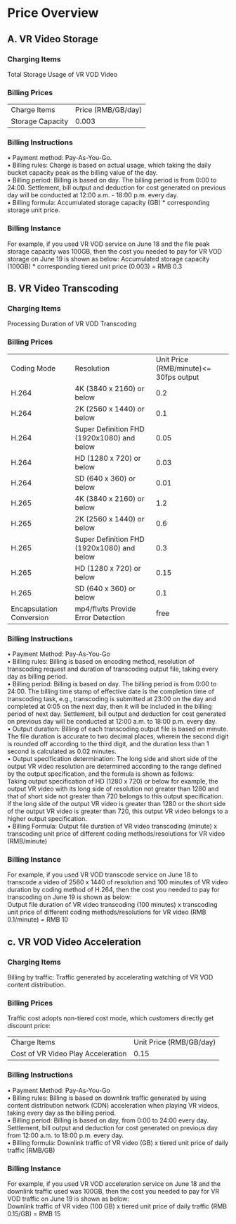 # Price Overview

## A. VR Video Storage  
### Charging Items  
Total Storage Usage of VR VOD Video  
### Billing Prices  
<table>
<tr>
    <td>Charge Items<br/>
    <td>Price (RMB/GB/day)</td>
</tr>
<tr>
    <td> Storage Capacity<br/>
    <td>0.003</td>
</tr>
</table>

### Billing Instructions
•	Payment method: Pay-As-You-Go.  
•	Billing rules: Charge is based on actual usage, which taking the daily bucket capacity peak as the billing value of the day.  
•	Billing period: Billing is based on day. The billing period is from 0:00 to 24:00. Settlement, bill output and deduction for cost generated on previous day will be conducted at 12:00 a.m. - 18:00 p.m. every day.  
•	Billing formula: Accumulated storage capacity (GB) * corresponding storage unit price.  
### Billing Instance
For example, if you used VR VOD service on June 18 and the file peak storage capacity was 100GB, then the cost you needed to pay for VR VOD storage on June 19 is shown as below:
Accumulated storage capacity (100GB) * corresponding tiered unit price (0.003) = RMB 0.3

## B. VR Video Transcoding
### Charging Items
Processing Duration of VR VOD Transcoding
### Billing Prices
<table>
<tr>
    <td>Coding Mode<br/>
    <td>Resolution</td>
    <td>Unit Price (RMB/minute)<= 30fps output</td>	
</tr>
<tr>
    <td> H.264<br/>
    <td>4K (3840 x 2160) or below</td>
    <td>0.2</td>	
</tr>
<tr>
    <td> H.264<br/>
    <td>2K (2560 x 1440) or below</td>
    <td>0.1</td>
</tr>
<tr>
    <td> H.264<br/>
    <td>Super Definition FHD (1920x1080) and below</td>
    <td>0.05</td>	
</tr>
<tr>
    <td> H.264<br/>
    <td>HD (1280 x 720) or below</td>
    <td>0.03</td>	
</tr>
<tr>
    <td> H.264<br/>
    <td>SD (640 x 360) or below</td>
    <td>0.01</td>	
</tr>
<tr>
    <td> H.265<br/>
    <td>4K (3840 x 2160) or below</td>
    <td>1.2</td>	
</tr>
<tr>
    <td> H.265<br/>
    <td>2K (2560 x 1440) or below</td>
    <td>0.6</td>	
</tr>
<tr>
    <td> H.265<br/>
    <td>Super Definition FHD (1920x1080) and below</td>
    <td>0.3</td>	
</tr>
<tr>
    <td> H.265<br/>
    <td>HD (1280 x 720) or below</td>
    <td>0.15</td>
</tr>
<tr>	
    <td> H.265<br/>
    <td>SD (640 x 360) or below</td>
    <td>0.1</td>
</tr>
<tr>
    <td> Encapsulation Conversion<br/>
    <td>mp4/flv/ts  Provide Error Detection</td>
    <td>free</td>
</tr>
</table>

### Billing Instructions
•	Payment Method: Pay-As-You-Go  
•	Billing rules: Billing is based on encoding method, resolution of transcoding request and duration of transcoding output file, taking every day as billing period.  
•	Billing period: Billing is based on day. The billing period is from 0:00 to 24:00. The billing time stamp of effective date is the completion time of transcoding task, e.g., transcoding is submitted at 23:00 on the day and completed at 0:05 on the next day, then it will be included in the billing period of next day. Settlement, bill output and deduction for cost generated on previous day will be conducted at 12:00 a.m. to 18:00 p.m. every day.  
•	Output duration: Billing of each transcoding output file is based on minute. The file duration is accurate to two decimal places, wherein the second digit is rounded off according to the third digit, and the duration less than 1 second is calculated as 0.02 minutes.  
•	Output specification determination: The long side and short side of the output VR video resolution are determined according to the range defined by the output specification, and the formula is shown as follows:  
Taking output specification of HD (1280 x 720) or below for example, the output VR video with its long side of resolution not greater than 1280 and that of short side not greater than 720 belongs to this output specification.
If the long side of the output VR video is greater than 1280 or the short side of the output VR video is greater than 720, this output VR video belongs to a higher output specification.  
•	Billing Formula:
Output file duration of VR video transcoding (minute) x transcoding unit price of different coding methods/resolutions for VR video (RMB/minute)
### Billing Instance
For example, if you used VR VOD transcode service on June 18 to transcode a video of 2560 x 1440 of resolution and 100 minutes of VR video duration by coding method of H.264, then the cost you needed to pay for transcoding on June 19 is shown as below:  
Output file duration of VR video transcoding (100 minutes) x transcoding unit price of different coding methods/resolutions for VR video (RMB 0.1/minute) = RMB 10
## c. VR VOD Video Acceleration
### Charging Items
Billing by traffic: Traffic generated by accelerating watching of VR VOD content distribution.
### Billing Prices
Traffic cost adopts non-tiered cost mode, which customers directly get discount price:
<table>
<tr>
    <td>Charge Items<br/>
    <td>Unit Price (RMB/GB/day)</td>
</tr>
<tr>
    <td> Cost of VR Video Play Acceleration<br/>
    <td>0.15</td>
</tr>
</table>

### Billing Instructions
•	Payment Method: Pay-As-You-Go  
•	Billing rules: Billing is based on downlink traffic generated by using content distribution network (CDN) acceleration when playing VR videos, taking every day as the billing period.  
•	Billing period: Billing is based on day, from 0:00 to 24:00 every day. Settlement, bill output and deduction for cost generated on previous day from 12:00 a.m. to 18:00 p.m. every day.  
•	Billing formula: Downlink traffic of VR video (GB) x tiered unit price of daily traffic (RMB/GB)
### Billing Instance
For example, if you used VR VOD acceleration service on June 18 and the downlink traffic used was 100GB, then the cost you needed to pay for VR VOD traffic on June 19 is shown as below:  
Downlink traffic of VR video (100 GB) x tiered unit price of daily traffic (RMB 0.15/GB) = RMB 15
